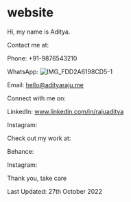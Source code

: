 # website
Hi, my name is Aditya.

Contact me at:

Phone: +91-9876543210

WhatsApp: ![IMG_FDD2A6198CD5-1](https://user-images.githubusercontent.com/101379574/198299905-df963f51-e919-47df-841e-e953f618e322.jpeg)

Email: [hello@adityaraju.me](mailto:hello@adityaraju.me)

Connect with me on:

LinkedIn: www.linkedin.com/in/rajuaditya

Instagram:

Check out my work at:

Behance:

Instagram:

Thank you, take care

Last Updated: 27th October 2022
